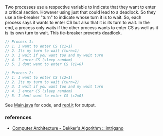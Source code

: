 Two processes use a respective variable to indicate that they want to enter a critical section. However using just that could lead to a deadlock. So they use a tie-breaker "turn" to indicate whose turn it is to wait. So, each process says it wants to enter CS but also that it is its turn to wait. In the end, a process only waits if the other process wants to enter CS as well as it is its own turn to wait. This tie-breaker prevents deadlock.

```java
// Process 1:
// 1. I want to enter CS (c1=1)
// 2. Its my turn to wait (turn=1)
// 3. I wait if you want too and my wait turn
// 4. I enter CS (sleep random)
// 5. I dont want to enter CS (c1=0)
```

```java
// Process 2:
// 1. I want to enter CS (c2=1)
// 2. Its my turn to wait (turn=2)
// 3. I wait if you want too and my wait turn
// 4. I enter CS (sleep random)
// 5. I dont want to enter CS (c2=0)
```

See [Main.java] for code, and [repl.it] for output.

[Main.java]: https://repl.it/@wolfram77/dekkers-algorithm#Main.java
[repl.it]: https://dekkers-algorithm.wolfram77.repl.run


### references

- [Computer Architecture - Dekker's Algorithm :: 
intrigano](https://www.youtube.com/watch?v=dPa9414uyYE)
